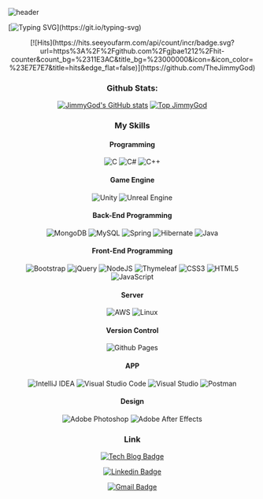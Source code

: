 ![header](https://capsule-render.vercel.app/api?type=Waving&color=auto&height=300&section=header&text=The%20JimmyGod&fontSize=90)

[![Typing SVG](https://readme-typing-svg.demolab.com?font=Fira+Code&size=30&pause=1000&color=7C42F7&background=FFFFFF00&random=false&width=435&lines=Hello%2C+my+name+is+Jimmy!;My+dream+is...;The+best+programmer!)](https://git.io/typing-svg)
<div align="center">
[![Hits](https://hits.seeyoufarm.com/api/count/incr/badge.svg?url=https%3A%2F%2Fgithub.com%2Fgjbae1212%2Fhit-counter&count_bg=%2311E3AC&title_bg=%23000000&icon=&icon_color=%23E7E7E7&title=hits&edge_flat=false)](https://github.com/TheJimmyGod)

### Github Stats:

[![JimmyGod's GitHub stats](https://github-readme-stats.vercel.app/api?username=theJimmyGod&show_icons=true&theme=tokyonight)](https://github.com/anuraghazra/github-readme-stats)
[![Top JimmyGod](https://github-readme-stats.vercel.app/api/top-langs/?username=theJimmyGod&show_icons=true&theme=tokyonight)](https://github.com/anuraghazra/github-readme-stats)
 
### My Skills

#### Programming
![C](https://img.shields.io/badge/c-%2300599C.svg?style=for-the-badge&logo=c&logoColor=white)
![C#](https://img.shields.io/badge/c%23-%23239120.svg?style=for-the-badge&logo=csharp&logoColor=white)
![C++](https://img.shields.io/badge/c++-%2300599C.svg?style=for-the-badge&logo=c%2B%2B&logoColor=white)

#### Game Engine
![Unity](https://img.shields.io/badge/unity-%23000000.svg?style=for-the-badge&logo=unity&logoColor=white)
![Unreal Engine](https://img.shields.io/badge/unrealengine-%23313131.svg?style=for-the-badge&logo=unrealengine&logoColor=white)

#### Back-End Programming
![MongoDB](https://img.shields.io/badge/MongoDB-%234ea94b.svg?style=for-the-badge&logo=mongodb&logoColor=white)
![MySQL](https://img.shields.io/badge/mysql-4479A1.svg?style=for-the-badge&logo=mysql&logoColor=white)
![Spring](https://img.shields.io/badge/spring-%236DB33F.svg?style=for-the-badge&logo=spring&logoColor=white)
![Hibernate](https://img.shields.io/badge/Hibernate-59666C?style=for-the-badge&logo=Hibernate&logoColor=white)
![Java](https://img.shields.io/badge/java-%23ED8B00.svg?style=for-the-badge&logo=openjdk&logoColor=white)

#### Front-End Programming
![Bootstrap](https://img.shields.io/badge/bootstrap-%238511FA.svg?style=for-the-badge&logo=bootstrap&logoColor=white)
![jQuery](https://img.shields.io/badge/jquery-%230769AD.svg?style=for-the-badge&logo=jquery&logoColor=white)
![NodeJS](https://img.shields.io/badge/node.js-6DA55F?style=for-the-badge&logo=node.js&logoColor=white)
![Thymeleaf](https://img.shields.io/badge/Thymeleaf-%23005C0F.svg?style=for-the-badge&logo=Thymeleaf&logoColor=white)
![CSS3](https://img.shields.io/badge/css3-%231572B6.svg?style=for-the-badge&logo=css3&logoColor=white)
![HTML5](https://img.shields.io/badge/html5-%23E34F26.svg?style=for-the-badge&logo=html5&logoColor=white)
![JavaScript](https://img.shields.io/badge/javascript-%23323330.svg?style=for-the-badge&logo=javascript&logoColor=%23F7DF1E)

#### Server
![AWS](https://img.shields.io/badge/AWS-%23FF9900.svg?style=for-the-badge&logo=amazon-aws&logoColor=white)
![Linux](https://img.shields.io/badge/Linux-FCC624?style=for-the-badge&logo=linux&logoColor=black)

#### Version Control
![Github Pages](https://img.shields.io/badge/github%20pages-121013?style=for-the-badge&logo=github&logoColor=white)

#### APP
![IntelliJ IDEA](https://img.shields.io/badge/IntelliJIDEA-000000.svg?style=for-the-badge&logo=intellij-idea&logoColor=white)
![Visual Studio Code](https://img.shields.io/badge/Visual%20Studio%20Code-0078d7.svg?style=for-the-badge&logo=visual-studio-code&logoColor=white)
![Visual Studio](https://img.shields.io/badge/Visual%20Studio-5C2D91.svg?style=for-the-badge&logo=visual-studio&logoColor=white)
![Postman](https://img.shields.io/badge/Postman-FF6C37?style=for-the-badge&logo=postman&logoColor=white)

#### Design
![Adobe Photoshop](https://img.shields.io/badge/adobe%20photoshop-%2331A8FF.svg?style=for-the-badge&logo=adobe%20photoshop&logoColor=white)
![Adobe After Effects](https://img.shields.io/badge/Adobe%20After%20Effects-9999FF.svg?style=for-the-badge&logo=Adobe%20After%20Effects&logoColor=white)

### Link
  [![Tech Blog Badge](http://img.shields.io/badge/-Tech%20blog-black?style=flat-square&logo=github&link=https://TheJimmyGod.github.io/)](https://TheJimmyGod.github.io/)
	
  [![Linkedin Badge](https://img.shields.io/badge/-LinkedIn-blue?style=flat-square&logo=Linkedin&logoColor=white&link=https://www.linkedin.com/in/minjang-jin-475860179/)](https://www.linkedin.com/in/minjang-jin-475860179/)
	
  [![Gmail Badge](https://img.shields.io/badge/Gmail-d14836?style=flat-square&logo=Gmail&logoColor=white&link=mailto:minjang115@gmail.com)](mailto:minjang115@gmail.com)

</div>

